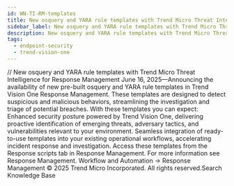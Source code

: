 ```yaml
---
id: WN-TI-RM-templates
title: New osquery and YARA rule templates with Trend Micro Threat Intelligence for Response Management
sidebar_label: New osquery and YARA rule templates with Trend Micro Threat Intelligence for Response Management
description: New osquery and YARA rule templates with Trend Micro Threat Intelligence for Response Management
tags:
  - endpoint-security
  - trend-vision-one
---
```


/*<![CDATA[*/ $('#title').html($('meta[name=map-description]').attr('content')); /*]]>*/ New osquery and YARA rule templates with Trend Micro Threat Intelligence for Response Management June 16, 2025—Announcing the availability of new pre-built osquery and YARA rule templates in Trend Vision One Response Management. These templates are designed to detect suspicious and malicious behaviors, streamlining the investigation and triage of potential breaches. With these templates you can expect: Enhanced security posture powered by Trend Vision One, delivering proactive identification of emerging threats, adversary tactics, and vulnerabilities relevant to your environment. Seamless integration of ready-to-use templates into your existing operational workflows, accelerating incident response and investigation. Access these templates from the Response scripts tab in Response Management. For more information see Response Management. Workflow and Automation → Response Management © 2025 Trend Micro Incorporated. All rights reserved.Search Knowledge Base